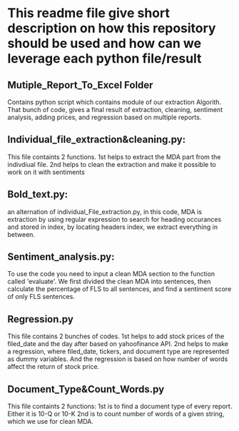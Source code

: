# This readme file give short description on how this repository should be used and how can we leverage each python file/result

## Mutiple_Report_To_Excel Folder
Contains python script which contains module of our extraction Algorith. That bunch of code, gives a final result of extraction, cleaning, sentiment analysis, adding prices, and regression based on multiple reports.

## Individual_file_extraction&cleaning.py:

This file containts 2 functions. 
1st helps to extract the MDA part from the indivdiual file. 
2nd helps to clean the extraction and make it possible to work on it with sentiments

## Bold_text.py:
an alternation of individual_File_extraction.py, in this code, MDA is extraction by using regular expression to search for heading occurances and stored in index, by locating headers index, we extract everything in between.

## Sentiment_analysis.py:

To use the code you need to input a clean MDA section to the function called 'evaluate'.
We first divided the clean MDA into sentences, then calculate the percentage of FLS to all sentences, and find a sentiment score of only FLS sentences.

## Regression.py
This file contains 2 bunches of codes.
1st helps to add stock prices of the filed_date and the day after based on yahoofinance API.
2nd helps to make a regression, where filed_date, tickers, and document type are represented as dummy variables. And the regression is based on how number of words affect the return of stock price.

## Document_Type&Count_Words.py

This file containts 2 functions:
1st is to find a document type of every report. Either it is 10-Q or 10-K
2nd is to count number of words of a given string, which we use for clean MDA.

